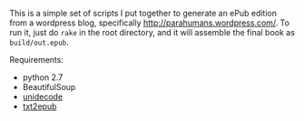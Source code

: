 This is a simple set of scripts I put together to generate an ePub edition from a wordpress blog, specifically <http://parahumans.wordpress.com/>. To run it, just do `rake` in the root directory, and it will assemble the final book as `build/out.epub`. 

Requirements:

* python 2.7
* BeautifulSoup
* [unidecode](https://pypi.python.org/pypi/Unidecode/)
* [txt2epub](https://github.com/mfrasca/txt2epub)

